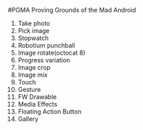 #PGMA
Proving Grounds of the Mad Android

1. Take photo
1. Pick image
1. Stopwatch
1. Robotium punchball
1. Image rotate(octocat 8)
1. Progress variation
1. Image crop
1. Image mix
1. Touch
1. Gesture
1. FW Drawable
1. Media Effects
1. Floating Action Button
1. Gallery
